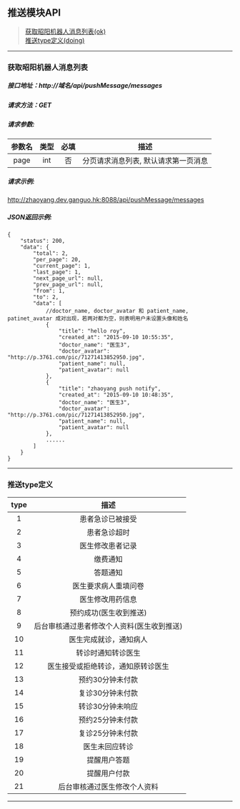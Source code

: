 ##  推送模块API
> [获取昭阳机器人消息列表(ok)](#获取昭阳机器人消息列表)    
> [推送type定义(doing)](#推送type定义)    

---
### 获取昭阳机器人消息列表
##### 接口地址：http://域名/api/pushMessage/messages
##### 请求方法：GET
##### 请求参数:
| 参数名   | 类型  |必填|描述 |
| :------:|:-----:|:-:|:---:|
| page | int | 否 | 分页请求消息列表, 默认请求第一页消息 |
##### 请求示例:
http://zhaoyang.dev.ganguo.hk:8088/api/pushMessage/messages
##### JSON返回示例:
```
{
    "status": 200,
    "data": {
        "total": 2,
        "per_page": 20,
        "current_page": 1,
        "last_page": 1,
        "next_page_url": null,
        "prev_page_url": null,
        "from": 1,
        "to": 2,
        "data": [
            //doctor_name, doctor_avatar 和 patient_name, patinet_avatar 成对出现，若两对都为空，则表明用户未设置头像和姓名
            {
                "title": "hello roy",
                "created_at": "2015-09-10 10:55:35",
                "doctor_name": "医生3",
                "doctor_avatar": "http://p.3761.com/pic/71271413852950.jpg",
                "patient_name": null,
                "patient_avatar": null
            },
            {
                "title": "zhaoyang push notify",
                "created_at": "2015-09-10 10:48:35",
                "doctor_name": "医生3",
                "doctor_avatar": "http://p.3761.com/pic/71271413852950.jpg",
                "patient_name": null,
                "patient_avatar": null
            },
            ......
        ]
    }
}
```
---
### 推送type定义
| type | 描述 |
| :-: | :----: |
| 1 | 患者急诊已被接受 |
| 2 | 患者急诊超时 |
| 3 | 医生修改患者记录 |
| 4 | 缴费通知 |
| 5 | 答题通知 |
| 6 | 医生要求病人重填问卷 |
| 7 | 医生修改用药信息 |
| 8 | 预约成功(医生收到推送) |
| 9 | 后台审核通过患者修改个人资料(医生收到推送) |
| 10 | 医生完成就诊，通知病人 |
| 11 | 转诊时通知转诊医生 |
| 12 | 医生接受或拒绝转诊，通知原转诊医生 |
| 13 | 预约30分钟未付款 |
| 14 | 复诊30分钟未付款 |
| 15 | 转诊30分钟未响应 |
| 16 | 预约25分钟未付款 |
| 17 | 复诊25分钟未付款 |
| 18 | 医生未回应转诊 |
| 19 | 提醒用户答题 |
| 20 | 提醒用户付款 |
| 21 | 后台审核通过医生修改个人资料|
---